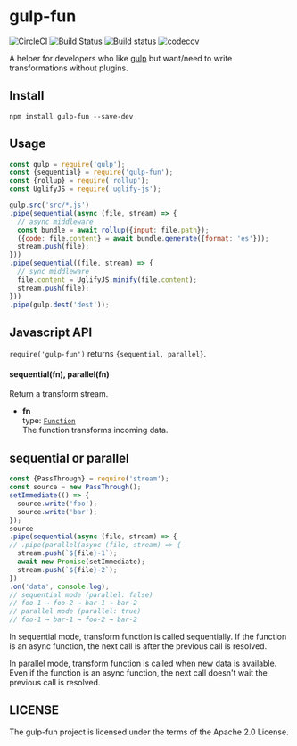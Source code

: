 # gulp-fun

[![CircleCI](https://circleci.com/gh/kei-ito/gulp-fun.svg?style=svg)](https://circleci.com/gh/kei-ito/gulp-fun)
[![Build Status](https://travis-ci.com/kei-ito/gulp-fun.svg?branch=master)](https://travis-ci.com/kei-ito/gulp-fun)
[![Build status](https://ci.appveyor.com/api/projects/status/5oop799u6d3465mk?svg=true)](https://ci.appveyor.com/project/kei-ito/gulp-fun)
[![codecov](https://codecov.io/gh/kei-ito/gulp-fun/branch/master/graph/badge.svg)](https://codecov.io/gh/kei-ito/gulp-fun)

A helper for developers who like [gulp](https://www.npmjs.com/package/gulp) but want/need to write transformations without plugins.

## Install

```
npm install gulp-fun --save-dev
```

## Usage

```javascript
const gulp = require('gulp');
const {sequential} = require('gulp-fun');
const {rollup} = require('rollup');
const UglifyJS = require('uglify-js');

gulp.src('src/*.js')
.pipe(sequential(async (file, stream) => {
  // async middleware
  const bundle = await rollup({input: file.path});
  ({code: file.content} = await bundle.generate({format: 'es'}));
  stream.push(file);
}))
.pipe(sequential((file, stream) => {
  // sync middleware
  file.content = UglifyJS.minify(file.content);
  stream.push(file);
}))
.pipe(gulp.dest('dest'));
```

## Javascript API

`require('gulp-fun')` returns `{sequential, parallel}`.

#### sequential(fn), parallel(fn)

Return a transform stream.

- **fn**<br>
  type: [`Function`](https://developer.mozilla.org/docs/Web/JavaScript/Reference/Global_Objects/Function)<br>
  The function transforms incoming data.

## sequential or parallel

```javascript
const {PassThrough} = require('stream');
const source = new PassThrough();
setImmediate(() => {
  source.write('foo');
  source.write('bar');
});
source
.pipe(sequential(async (file, stream) => {
// .pipe(parallel(async (file, stream) => {
  stream.push(`${file}-1`);
  await new Promise(setImmediate);
  stream.push(`${file}-2`);
})
.on('data', console.log);
// sequential mode (parallel: false)
// foo-1 → foo-2 → bar-1 → bar-2
// parallel mode (parallel: true)
// foo-1 → bar-1 → foo-2 → bar-2
```

In sequential mode, transform function is called sequentially.
If the function is an async function,
the next call is after the previous call is resolved.

In parallel mode, transform function is called when new data is available.
Even if the function is an async function,
the next call doesn't wait the previous call is resolved.

## LICENSE

The gulp-fun project is licensed under the terms of the Apache 2.0 License.
